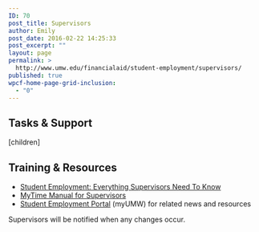 ```yaml
---
ID: 70
post_title: Supervisors
author: Emily
post_date: 2016-02-22 14:25:33
post_excerpt: ""
layout: page
permalink: >
  http://www.umw.edu/financialaid/student-employment/supervisors/
published: true
wpcf-home-page-grid-inclusion:
  - "0"
---
```

<div class="one-half first">
<h2>Tasks &amp; Support</h2>
[children]

</div>
<div class="one-half">
<h2>Training &amp; Resources</h2>
<ul>
	<li><a href="http://adminfinance.umw.edu/financialaid/files/2015/10/WSSupervisors-100215.pptx">Student Employment: Everything Supervisors Need To Know</a></li>
	<li><a href="http://adminfinance.umw.edu/payroll/files/2014/11/Supervisor-MyTime-Manual-November-2015.pdf">MyTime Manual for Supervisors</a></li>
	<li><a href="https://orgsync.com/129314/chapter">Student Employment Portal</a> (myUMW) for related news and resources</li>
</ul>
Supervisors will be notified when any changes occur.

</div>